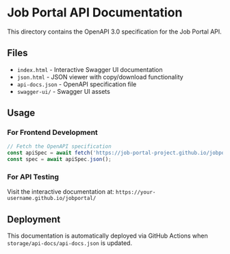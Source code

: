 # Job Portal API Documentation

This directory contains the OpenAPI 3.0 specification for the Job Portal API.

## Files

- `index.html` - Interactive Swagger UI documentation
- `json.html` - JSON viewer with copy/download functionality  
- `api-docs.json` - OpenAPI specification file
- `swagger-ui/` - Swagger UI assets

## Usage

### For Frontend Development
```javascript
// Fetch the OpenAPI specification
const apiSpec = await fetch('https://job-portal-project.github.io/jobportal/api-docs.json');
const spec = await apiSpec.json();
```

### For API Testing
Visit the interactive documentation at: `https://your-username.github.io/jobportal/`

## Deployment

This documentation is automatically deployed via GitHub Actions when `storage/api-docs/api-docs.json` is updated.
